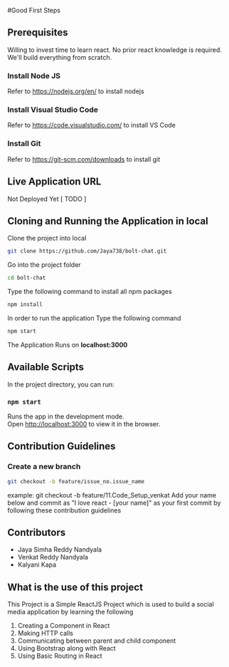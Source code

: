 #Good First Steps

## Prerequisites

Willing to invest time to learn react.
No prior react knowledge is required. We'll build everything from scratch.
### Install Node JS
Refer to https://nodejs.org/en/ to install nodejs

### Install Visual Studio Code
Refer to https://code.visualstudio.com/ to install VS Code

### Install Git
Refer to https://git-scm.com/downloads to install git

## Live Application URL

Not Deployed Yet   [ TODO ]

## Cloning and Running the Application in local

Clone the project into local

```bash
git clone https://github.com/Jaya738/bolt-chat.git
```

Go into the project folder 

```bash
cd bolt-chat
```

Type the following command to install all npm packages

```bash
npm install
```

In order to run the application Type the following command

```bash
npm start
```

The Application Runs on **localhost:3000**
## Available Scripts

In the project directory, you can run:

### `npm start`

Runs the app in the development mode.\
Open [http://localhost:3000](http://localhost:3000) to view it in the browser.

## Contribution Guidelines

### Create a new branch

```bash
git checkout -b feature/issue_no.issue_name
```
example: git checkout -b feature/11.Code_Setup_venkat
 Add your name below and commit as "I love react - [your name]" as your first commit by following these contribution guidelines
## Contributors

- Jaya Simha Reddy Nandyala
- Venkat Reddy Nandyala
- Kalyani Kapa

## What is the use of this project

This Project is a Simple ReactJS Project which is used to build a social media application by learning the following
1. Creating a Component in React
2. Making HTTP calls
3. Communicating between parent and child component
4. Using Bootstrap along with React
5. Using Basic Routing in React
